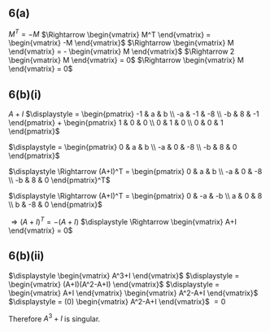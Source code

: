 ## 6(a)
$M^T = -M$
$\Rightarrow \begin{vmatrix} M^T \end{vmatrix} = \begin{vmatrix} -M \end{vmatrix}$
$\Rightarrow \begin{vmatrix} M \end{vmatrix} = - \begin{vmatrix} M \end{vmatrix}$
$\Rightarrow 2 \begin{vmatrix} M \end{vmatrix} = 0$
$\Rightarrow \begin{vmatrix} M \end{vmatrix} = 0$

## 6(b)(i)
$\displaystyle A + I$
$\displaystyle = \begin{pmatrix}
-1 & a & b \\
-a & -1 & -8 \\
-b & 8 & -1
\end{pmatrix} + \begin{pmatrix}
1 & 0 & 0 \\
0 & 1 & 0 \\
0 & 0 & 1
\end{pmatrix}$

$\displaystyle = \begin{pmatrix}
0 & a & b \\
-a & 0 & -8 \\
-b & 8 & 0
\end{pmatrix}$

$\displaystyle \Rightarrow (A+I)^T =  \begin{pmatrix}
0 & a & b \\
-a & 0 & -8 \\
-b & 8 & 0
\end{pmatrix}^T$

$\displaystyle \Rightarrow (A+I)^T =  \begin{pmatrix}
0 & -a & -b \\
a & 0 & 8 \\
b & -8 & 0
\end{pmatrix}$

$\displaystyle \Rightarrow (A+I)^T =  -(A+I)$
$\displaystyle \Rightarrow \begin{vmatrix} A+I \end{vmatrix} =  0$

## 6(b)(ii)
$\displaystyle \begin{vmatrix} A^3+I \end{vmatrix}$
$\displaystyle = \begin{vmatrix} (A+I)(A^2-A+I) \end{vmatrix}$
$\displaystyle = \begin{vmatrix} A+I \end{vmatrix} \begin{vmatrix} A^2-A+I \end{vmatrix}$
$\displaystyle = (0) \begin{vmatrix} A^2-A+I \end{vmatrix}$
$\displaystyle = 0$

Therefore $A^3+I$ is singular.